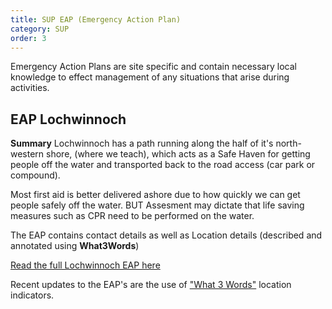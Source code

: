 ```yaml
---
title: SUP EAP (Emergency Action Plan)
category: SUP
order: 3
---
```

Emergency Action Plans are site specific and contain necessary local knowledge to effect management of any situations that arise during activities.

## EAP Lochwinnoch
**Summary**
Lochwinnoch has a path running along the half of it's north-western shore, (where we teach), which acts as a Safe Haven for getting people off the water and transported back to the road access (car park or compound).

Most first aid is better delivered ashore due to how quickly we can get people safely off the water.
BUT
Assesment may dictate that life saving measures such as CPR need to be performed on the water.

The EAP contains contact details as well as Location details (described and annotated using **What3Words**)  

[Read the full Lochwinnoch EAP here](#)


Recent updates to the EAP's are the use of ["What 3 Words"](https://what3words.com) location indicators.
